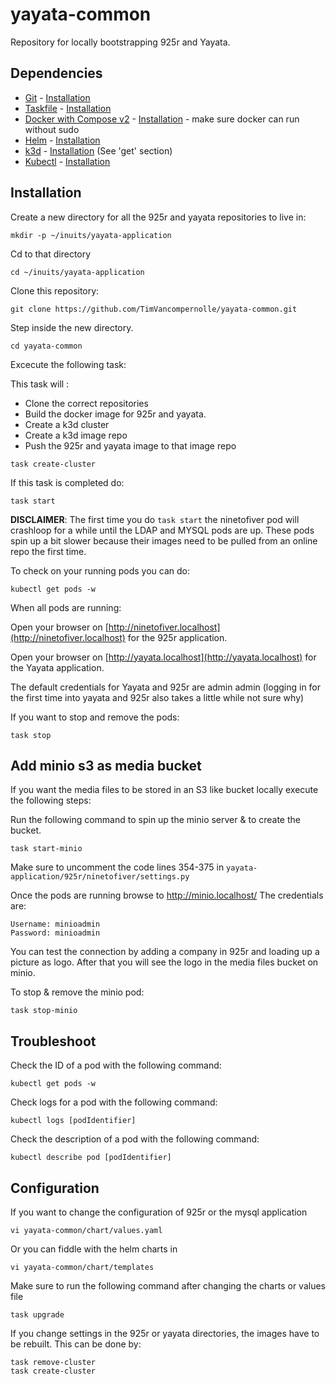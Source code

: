 # yayata-common

Repository for locally bootstrapping 925r and Yayata.

## Dependencies

- [Git](https://git-scm.com/) - [Installation](https://git-scm.com/download/linux)
- [Taskfile](https://taskfile.dev/) - [Installation](https://taskfile.dev/installation/#install-script)
- [Docker with Compose v2](https://docs.docker.com/compose/) - [Installation](https://docs.docker.com/compose/install/linux/) - make sure docker can run without sudo 
- [Helm](https://helm.sh/) - [Installation](https://helm.sh/docs/intro/install/)
- [k3d](https://k3d.io/v5.7.4/) - [Installation](https://github.com/k3d-io/k3d) (See 'get' section)
- [Kubectl](https://kubernetes.io/docs/reference/kubectl/) - [Installation](https://kubernetes.io/docs/tasks/tools/install-kubectl-linux/)

## Installation

Create a new directory for all the 925r and yayata repositories to live in:

```
mkdir -p ~/inuits/yayata-application
```

Cd to that directory

```
cd ~/inuits/yayata-application
```

Clone this repository:

```
git clone https://github.com/TimVancompernolle/yayata-common.git
```

Step inside the new directory.

```
cd yayata-common
```

Excecute the following task: 

This task will :
- Clone the correct repositories 
- Build the docker image for 925r and yayata. 
- Create a k3d cluster 
- Create a k3d image repo
- Push the 925r and yayata image to that image repo
```
task create-cluster
```

If this task is completed do: 
```
task start
```
__DISCLAIMER__: The first time you do ``` task start ``` the ninetofiver pod will crashloop for a while until the LDAP and MYSQL pods are up. 
These pods spin up a bit slower because their images need to be pulled from an online repo the first time.

To check on your running pods you can do:
```
kubectl get pods -w
```
 When all pods are running: 
 
Open your browser on [http://ninetofiver.localhost](http://ninetofiver.localhost) for the 925r application.

Open your browser on [http://yayata.localhost](http://yayata.localhost) for the Yayata application.

The default credentials for Yayata and 925r are admin admin (logging in for the first time into yayata and 925r also takes a little while not sure why)

If you want to stop and remove the pods: 

```
task stop
```

## Add minio s3 as media bucket
If you want the media files to be stored in an S3 like bucket locally execute the following steps: 

Run the following command to spin up the minio server & to create the bucket. 
```
task start-minio
```

Make sure to uncomment the code lines 354-375 in `yayata-application/925r/ninetofiver/settings.py` 

Once the pods are running browse to http://minio.localhost/
The credentials are: 
```
Username: minioadmin
Password: minioadmin
```

You can test the connection by adding a company in 925r and loading up a picture as logo. 
After that you will see the logo in the media files bucket on minio. 

To stop & remove the minio pod: 
```
task stop-minio
```


## Troubleshoot
Check the ID of a pod with the following command:
```
kubectl get pods -w
```
Check logs for a pod with the following command:
```
kubectl logs [podIdentifier]
```
Check the description of a pod with the following command: 
```
kubectl describe pod [podIdentifier]
```

## Configuration

If you want to change the configuration of 925r or the mysql application

```
vi yayata-common/chart/values.yaml
```
Or you can fiddle with the helm charts in
```
vi yayata-common/chart/templates
```

Make sure to run the following command after changing the charts or values file
```
task upgrade
```

If you change settings in the 925r or yayata directories, the images have to be rebuilt. 
This can be done by: 
```
task remove-cluster
task create-cluster
```
